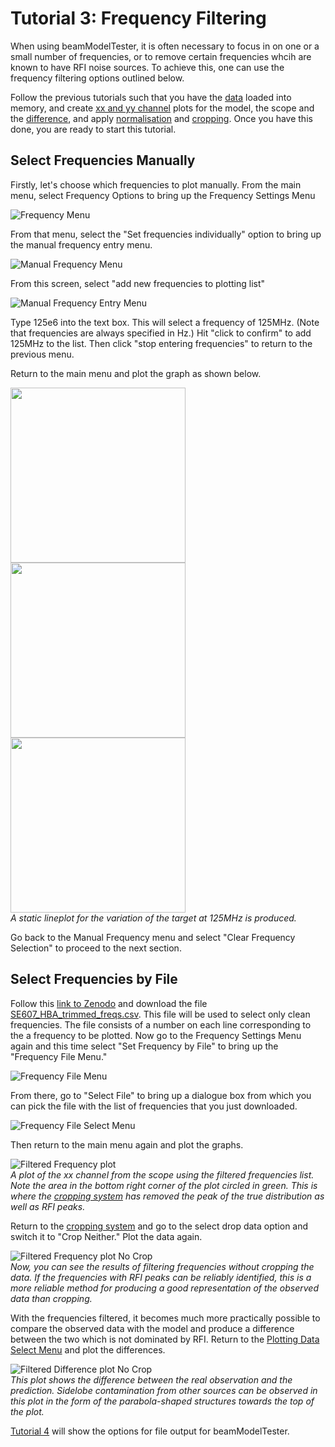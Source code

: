 # Tutorial 3: Frequency Filtering<a name="frequencies"></a>
When using beamModelTester, it is often necessary to focus in on one or a small number of frequencies, or to remove certain frequencies whcih are known to have RFI noise sources.  To achieve this, one can use the frequency filtering options outlined below.  

Follow the previous tutorials such that you have the [data](/tutorial_1.md#input) loaded into memory, and create [xx and yy channel](/tutorial_2.md#variables) plots for the model, the scope and the [difference](/tutorial_2.md#differences), and apply [normalisation](/tutorial_1.md#normalisation) and [cropping](/tutorial_1.md#cropping).  Once you have this done, you are ready to start this tutorial.

## Select Frequencies Manually<a name="manual"></a>
Firstly, let's choose which frequencies to plot manually.  From the main menu, select Frequency Options to bring up the Frequency Settings Menu

![Frequency Menu](/images/interactive_snips/gicm_7_Freq_menu.PNG)

From that menu, select the "Set frequencies individually" option to bring up the manual frequency entry menu.

![Manual Frequency Menu](/images/interactive_snips/gicm_7_1_Freq_manual_menu.PNG)

From this screen, select "add new frequencies to plotting list"

![Manual Frequency Entry Menu](/images/interactive_snips/gicm_7_1_2_Freq_manual_entries_menu.PNG)

Type 125e6 into the text box.  This will select a frequency of 125MHz.  (Note that frequencies are always specified in Hz.)  Hit "click to confirm" to add 125MHz to the list.  Then click "stop entering frequencies" to return to the previous menu.

Return to the main menu and plot the graph as shown below.  

<img src="/images/tutorial_3_1_1.png" width=280><img src="/images/tutorial_3_1_3.png" width=280><img src="/images/tutorial_3_1_3.png" width=280>\
*A static lineplot for the variation of the target at 125MHz is produced.*

Go back to the Manual Frequency menu and select "Clear Frequency Selection" to proceed to the next section.

## Select Frequencies by File<a name="file"></a>
Follow this [link to Zenodo](https://zenodo.org/record/2592487#.XIkyiIXLcUE) and download the file [SE607_HBA_trimmed_freqs.csv](https://zenodo.org/record/2592487/files/SE607_HBA_trimmed_freqs.csv?download=1).  This file will be used to select only clean frequencies.  The file consists of a number on each line corresponding to the a frequency to be plotted.  Now go to the Frequency Settings Menu again and this time select "Set Frequency by File" to bring up the "Frequency File Menu."

![Frequency File Menu](/images/interactive_snips/gicm_7_2_Freq_file_menu.PNG)

From there, go to "Select File" to bring up a dialogue box from which you can pick the file with the list of frequencies that you just downloaded.

![Frequency File Select Menu](/images/interactive_snips/gicm_7_2_1_Freq_file_select_menu.PNG)

Then return to the main menu again and plot the graphs.  

![Filtered Frequency plot](/images/tutorial_3_2_1.png)\
*A plot of the xx channel from the scope using the filtered frequencies list.  Note the area in the bottom right corner of the plot circled in green.  This is where the [cropping system](/tutorial_1.md#cropping) has removed the peak of the true distribution as well as RFI peaks.*

Return to the [cropping system](/tutorial_1.md#cropping) and go to the select drop data option and switch it to "Crop Neither."  Plot the data again.

![Filtered Frequency plot No Crop](/images/tutorial_3_3_1.png)\
*Now, you can see the results of filtering frequencies without cropping the data.  If the frequencies with RFI peaks can be reliably identified, this is a more reliable method for producing a good representation of the observed data than cropping.*

With the frequencies filtered, it becomes much more practically possible to compare the observed data with the model and produce a difference between the two which is not dominated by RFI.  Return to the [Plotting Data Select Menu](/tutorial_2.md#plotting-differences) and plot the differences.

![Filtered Difference plot No Crop](/images/tutorial_3_4_1.png)\
*This plot shows the difference between the real observation and the prediction.  Sidelobe contamination from other sources can be observed in this plot in the form of the parabola-shaped structures towards the top of the plot.*

[Tutorial 4](/tutorial_4.md) will show the options for file output for beamModelTester.
